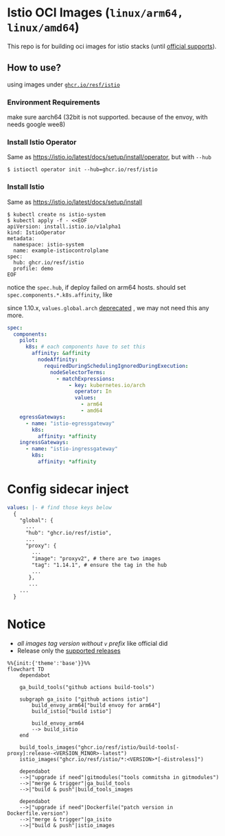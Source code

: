 # Istio OCI Images (`linux/arm64, linux/amd64`)

This repo is for building oci images for istio stacks
(until [official supports](https://github.com/istio/istio/issues/26652#issuecomment-872702369)).

## How to use?

using images under [`ghcr.io/resf/istio`](https://github.com/orgs/resf/packages?repo_name=istio)

### Environment Requirements

make sure aarch64 (32bit is not supported. because of the envoy, with needs google wee8)

### Install Istio Operator

Same as https://istio.io/latest/docs/setup/install/operator, but with `--hub`

```
$ istioctl operator init --hub=ghcr.io/resf/istio
```

### Install Istio

Same as https://istio.io/latest/docs/setup/install

```
$ kubectl create ns istio-system
$ kubectl apply -f - <<EOF
apiVersion: install.istio.io/v1alpha1
kind: IstioOperator
metadata:
  namespace: istio-system
  name: example-istiocontrolplane
spec:
  hub: ghcr.io/resf/istio
  profile: demo
EOF
```

notice the `spec.hub`, if deploy failed on arm64 hosts. should set `spec.components.*.k8s.affinity`, like

since
1.10.x, `values.global.arch` [deprecated](https://istio.io/latest/news/releases/1.10.x/announcing-1.10/change-notes/#deprecation-notices)
, we may not need this any more.

```yaml
spec:
  components:
    pilot:
      k8s: # each components have to set this
        affinity: &affinity
          nodeAffinity:
            requiredDuringSchedulingIgnoredDuringExecution:
              nodeSelectorTerms:
                - matchExpressions:
                    - key: kubernetes.io/arch
                      operator: In
                      values:
                        - arm64
                        - amd64
    egressGateways:
      - name: "istio-egressgateway"
        k8s:
          affinity: *affinity
    ingressGateways:
      - name: "istio-ingressgateway"
        k8s:
          affinity: *affinity
```

# Config sidecar inject
```yaml
values: |- # find those keys below
  {
    "global": {
      ...
      "hub": "ghcr.io/resf/istio",
      ...
      "proxy": {
        ...
        "image": "proxyv2", # there are two images 
        "tag": "1.14.1", # ensure the tag in the hub
        ...
       },
       ...
    ...
  }
```

# Notice

* *all images tag version without `v` prefix* like official did
* Release only the [supported releases](https://istio.io/latest/docs/releases/supported-releases/)

```mermaid
%%{init:{'theme':'base'}}%%
flowchart TD
    dependabot
    
    ga_build_tools("github actions build-tools")
    
    subgraph ga_isito ["github actions istio"]
        build_envoy_arm64["build envoy for arm64"]
        build_istio["build istio"]
        
        build_envoy_arm64
        --> build_istio
    end   
    
    build_tools_images("ghcr.io/resf/istio/build-tools[-proxy]:release-<VERSION_MINOR>-latest")
    istio_images("ghcr.io/resf/istio/*:<VERSION>*[-distroless]")
    
    dependabot
    -->|"upgrade if need"|gitmodules("tools commitsha in gitmodules")
    -->|"merge & trigger"|ga_build_tools 
    -->|"build & push"|build_tools_images
    
    dependabot
    -->|"upgrade if need"|Dockerfile("patch version in Dockerfile.version")
    -->|"merge & trigger"|ga_isito
    -->|"build & push"|istio_images
```
